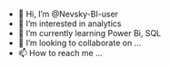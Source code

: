 - 👋 Hi, I’m @Nevsky-BI-user
- 👀 I’m interested in analytics
- 🌱 I’m currently learning Power Bi, SQL
- 💞️ I’m looking to collaborate on ...
- 📫 How to reach me ...

<!---
Nevsky-BI-user/Nevsky-BI-user is a ✨ special ✨ repository because its `README.md` (this file) appears on your GitHub profile.
You can click the Preview link to take a look at your changes.
--->
